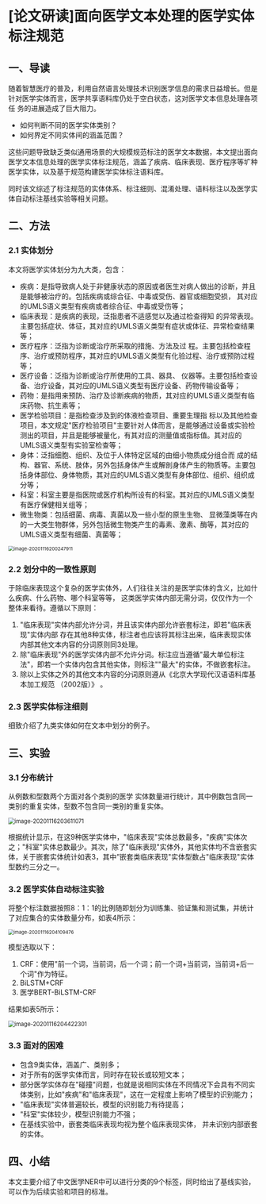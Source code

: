 # [论文研读]面向医学文本处理的医学实体标注规范

## 一、导读

随着智慧医疗的普及，利用自然语言处理技术识别医学信息的需求日益增长。但是针对医学实体而言，医学共享语料库仍处于空白状态，这对医学文本信息处理各项任 务的进展造成了巨大阻力。

- 如何判断不同的医学实体类别？
- 如何界定不同实体间的涵盖范围？

这些问题导致缺乏类似通用场景的大规模规范标注的医学文本数据，本文提出面向医学文本信息处理的医学实体标注规范，涵盖了疾病、临床表现、医疗程序等圹种医学实体，以及基于规范构建医学实体标注语料库。

同时该文综述了标注规范的实体体系、标注细则、混淆处理、语料标注以及医学实体自动标注基线实验等相关问题。



## 二、方法

### 2.1 实体划分

本文将医学实体划分为九大类，包含：

- 疾病：是指导致病人处于非健康状态的原因或者医生对病人做出的诊断，并且是能够被治疗的。包括疾病或综合征、中毒或受伤、器官或细胞受损， 其对应的UMLS语义类型有疾病或者综合征、中毒或受伤等；
- 临床表现：是疾病的表现，泛指患者不适感觉以及通过检查得知 的异常表现。主要包括症状、体征，其对应的UMLS语义类型有症状或体征、异常检查结果等； 
- 医疗程序：泛指为诊断或治疗所采取的措施、方法及过 程。主要包括检查程序、治疗或预防程序，其对应的UMLS语义类型有化验过程、治疗或预防过程等； 
- 医疗设备：泛指为诊断或治疗所使用的工具、器具、 仪器等。主要包括检查设备、治疗设备，其对应的UMLS语义类型有医疗设备、药物传输设备等；
- 药物：是指用来预防、治疗及诊断疾病的物质，其对应的UMLS语义类型有临床药物、抗生素等；
- 医学检验项目：是指检查涉及到的体液检查项目、重要生理指 标以及其他检查项目，本文规定"医疗检验项目"主要针对人体而言，是能够通过设备或实验检 测出的项目，并且是能够被量化，有其对应的测量值或指标值。其对应的UMLS语义类型有实验室检查等；
- 身体：泛指细胞、组织、及位于人体特定区域的由细小物质成分组合而 成的结构、器官、系统、肢体，另外包括身体产生或解剖身体产生的物质等。主要包括身体部位、身体物质，其对应的UMLS语义类型有身体部位、组织、组织成分等； 
- 科室：科室主要是指医院或医疗机构所设有的科室。其对应的UMLS语义类型 有医疗保健相关组等； 
- 微生物类：包括细菌、病毒、真菌以及一些小型的原生生物、 显微藻类等在内的一大类生物群体，另外包括微生物类产生的毒素、激素、酶等，其对应的UMLS语义类型有细菌、真菌等；

<img src="C:\Users\sishu\AppData\Roaming\Typora\typora-user-images\image-20201116200247911.png" alt="image-20201116200247911" style="zoom:67%;" />



### 2.2 划分中的一致性原则

于除临床表现这个复杂的医学实体外，人们往往关注的是医学实体的含义，比如什么疾病、什么药物、哪个科室等等， 这类医学实体内部无需分词，仅仅作为一个整体来看待。遵循以下原则：

1. "临床表现"实体内部允许分词，并且该实体内部允许嵌套标注，即若"临床表现"实体内部 存在其他8种实体，标注者也应该将其标注出来，临床表现实体内部其他文本内容的分词原则同3处理。
2.  除"临床表现"外的医学实体内部不允许分词。标注应当遵循"最大单位标注法"，即若一个实体内包含其他实体，则标注""最大"的实体，不做嵌套标注。
3. 除以上实体之外的其他文本内容的分词原则遵从《北京大学现代汉语语料库基本加工规范 （2002版）》 。



### 2.3 医学实体标注细则

细致介绍了九类实体如何在文本中划分的例子。



## 三、实验

### 3.1 分布统计

从例数和型数两个方面对各个类别的医学 实体数量进行统计，其中例数包含同一类别的重复实体，型数不包含同一类别的重复实体。 

<img src="C:\Users\sishu\AppData\Roaming\Typora\typora-user-images\image-20201116203611071.png" alt="image-20201116203611071" style="zoom:80%;" />

根据统计显示，在这9种医学实体中，"临床表现"实体总数最多，"疾病"实体次之；"科室"实体总数最少。其次，除了"临床表现"实体外，其他实体均不含嵌套实体，关于嵌套实体统计如表3，其中”嵌套类临床表现"实体型数占"临床表现"实体型数约三分之一。



### 3.2 医学实体自动标注实验

将整个标注数据按照8：1：1的比例随即划分为训练集、验证集和测试集，并统计了对应集合的实体数量分布，如表4所示：

<img src="C:\Users\sishu\AppData\Roaming\Typora\typora-user-images\image-20201116204109476.png" alt="image-20201116204109476" style="zoom:67%;" />

模型选取以下：

1. CRF：使用"前一个词，当前词，后一个词；前一个词+当前词，当前词+后一个词"作为特征。
2. BiLSTM+CRF
3. 医学BERT-BiLSTM-CRF

结果如表5所示：

<img src="C:\Users\sishu\AppData\Roaming\Typora\typora-user-images\image-20201116204422301.png" alt="image-20201116204422301" style="zoom:80%;" />

### 3.3 面对的困难

- 包含9类实体，涵盖广、类别多；
- 对于所有的医学实体而言，同时存在较长或较短文本；
- 部分医学实体存在"碰撞"问题，也就是说相同实体在不同情况下会具有不同实体类别，比如"疾病"和"临床表现"，这在一定程度上影响了模型的识别能力；
- "临床表现"实体普遍较长，模型的识别能力有待提高；
- "科室"实体较少，模型识别能力不强；
- 在基线实验中，嵌套类临床表现均视为整个临床表现实体， 并未识别内部嵌套的实体。



## 四、小结

本文主要介绍了中文医学NER中可以进行分类的9个标签，同时给出了基线实验，可以作为后续实验和项目的标准。